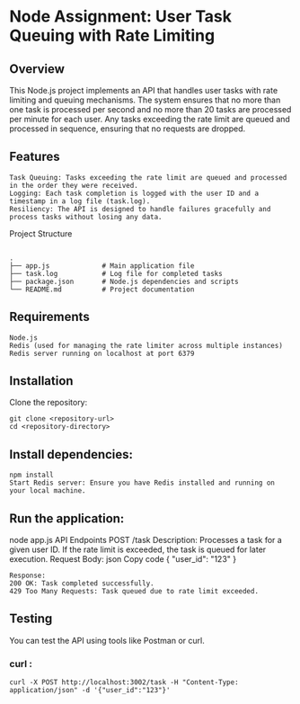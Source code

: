 # Node Assignment: User Task Queuing with Rate Limiting
## Overview
This Node.js project implements an API that handles user tasks with rate limiting and queuing mechanisms. The system ensures that no more than one task is processed per second and no more than 20 tasks are processed per minute for each user. Any tasks exceeding the rate limit are queued and processed in sequence, ensuring that no requests are dropped.

## Features
``` Rate Limiting: Each user ID is limited to one task per second and 20 tasks per minute.
Task Queuing: Tasks exceeding the rate limit are queued and processed in the order they were received.
Logging: Each task completion is logged with the user ID and a timestamp in a log file (task.log).
Resiliency: The API is designed to handle failures gracefully and process tasks without losing any data.
```
Project Structure
```

.
├── app.js             # Main application file
├── task.log           # Log file for completed tasks
├── package.json       # Node.js dependencies and scripts
└── README.md          # Project documentation
```
## Requirements
```
Node.js
Redis (used for managing the rate limiter across multiple instances)
Redis server running on localhost at port 6379
```
## Installation
Clone the repository:

```
git clone <repository-url>
cd <repository-directory>
```
## Install dependencies:

```
npm install
Start Redis server: Ensure you have Redis installed and running on your local machine.
```

## Run the application:


node app.js
API Endpoints
POST /task
Description: Processes a task for a given user ID. If the rate limit is exceeded, the task is queued for later execution.
Request Body:
json
Copy code
{
  "user_id": "123"
}
```
Response:
200 OK: Task completed successfully.
429 Too Many Requests: Task queued due to rate limit exceeded.
```

## Testing
You can test the API using tools like Postman or curl.
### curl : 
```
curl -X POST http://localhost:3002/task -H "Content-Type: application/json" -d '{"user_id":"123"}'
```

